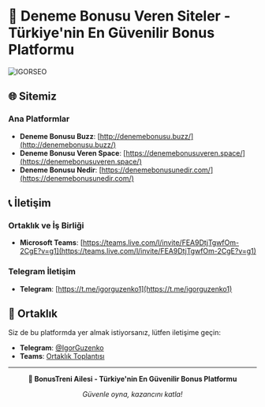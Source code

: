 # 🎰 Deneme Bonusu Veren Siteler - Türkiye'nin En Güvenilir Bonus Platformu

![IGORSEO](https://ik.imagekit.io/5hyb4d7pi/_.png?updatedAt=1756274631947)

## 🌐 Sitemiz

### Ana Platformlar
- **Deneme Bonusu Buzz**: [http://denemebonusu.buzz/](http://denemebonusu.buzz/)
- **Deneme Bonusu Veren Space**: [https://denemebonusuveren.space/](https://denemebonusuveren.space/)
- **Deneme Bonusu Nedir**: [https://denemebonusunedir.com/](https://denemebonusunedir.com/)

## 📞 İletişim

### Ortaklık ve İş Birliği
- **Microsoft Teams**: [https://teams.live.com/l/invite/FEA9DtjTgwfOm-2CgE?v=g1](https://teams.live.com/l/invite/FEA9DtjTgwfOm-2CgE?v=g1)

### Telegram İletişim
- **Telegram**: [https://t.me/igorguzenko1](https://t.me/igorguzenko1)


## 🤝 Ortaklık

Siz de bu platformda yer almak istiyorsanız, lütfen iletişime geçin:

- **Telegram**: [@IgorGuzenko](https://t.me/igorguzenko1)
- **Teams**: [Ortaklık Toplantısı](https://teams.live.com/l/invite/FEA9DtjTgwfOm-2CgE?v=g1)

---

<div align="center">

**🎰 BonusTreni Ailesi - Türkiye'nin En Güvenilir Bonus Platformu**

*Güvenle oyna, kazancını katla!*

</div>

